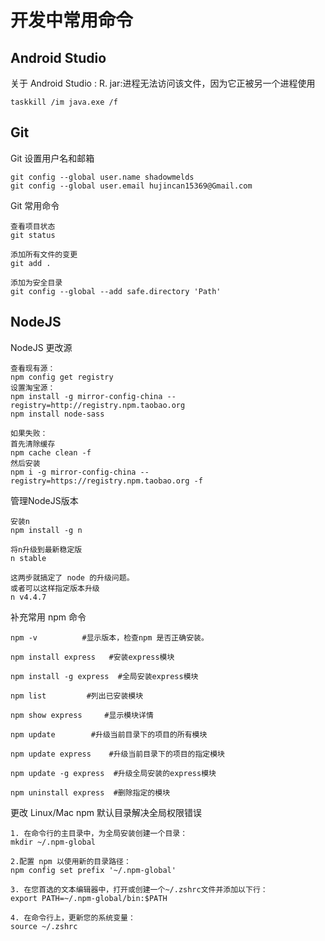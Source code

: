 # 开发中常用命令

## Android Studio

关于 Android Studio : R. jar:进程无法访问该文件，因为它正被另一个进程使用

```
taskkill /im java.exe /f
```

## Git

Git 设置用户名和邮箱
```
git config --global user.name shadowmelds
git config --global user.email hujincan15369@Gmail.com
```

Git 常用命令
```
查看项目状态
git status

添加所有文件的变更
git add .

添加为安全目录
git config --global --add safe.directory 'Path'
```

## NodeJS

NodeJS 更改源

```
查看现有源：
npm config get registry
设置淘宝源：
npm install -g mirror-config-china --registry=http://registry.npm.taobao.org
npm install node-sass

如果失败：
首先清除缓存
npm cache clean -f
然后安装
npm i -g mirror-config-china --registry=https://registry.npm.taobao.org -f
```

管理NodeJS版本

```
安装n
npm install -g n

将n升级到最新稳定版
n stable

这两步就搞定了 node 的升级问题。
或者可以这样指定版本升级
n v4.4.7

```

补充常用 npm 命令

```
npm -v          #显示版本，检查npm 是否正确安装。
 
npm install express   #安装express模块
 
npm install -g express  #全局安装express模块
 
npm list         #列出已安装模块
 
npm show express     #显示模块详情
 
npm update        #升级当前目录下的项目的所有模块
 
npm update express    #升级当前目录下的项目的指定模块
 
npm update -g express  #升级全局安装的express模块
 
npm uninstall express  #删除指定的模块
```

更改 Linux/Mac npm 默认目录解决全局权限错误

```
1. 在命令行的主目录中，为全局安装创建一个目录：
mkdir ~/.npm-global

2.配置 npm 以使用新的目录路径：
npm config set prefix '~/.npm-global'

3. 在您首选的文本编辑器中，打开或创建一个~/.zshrc文件并添加以下行：
export PATH=~/.npm-global/bin:$PATH

4. 在命令行上，更新您的系统变量：
source ~/.zshrc
```
